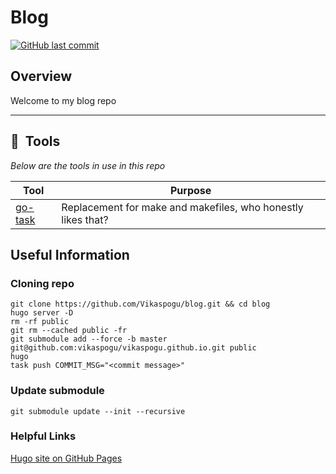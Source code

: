 # Blog

 [![GitHub last commit](https://img.shields.io/github/last-commit/vikaspogu/blog?color=purple&style=flat-square)](https://github.com/vikaspogu/blog/commits/master)

## Overview

Welcome to my blog repo

---

## :wrench:&nbsp; Tools

_Below are the tools in use in this repo_

| Tool                                                   | Purpose                                                                                                   |
|--------------------------------------------------------|-----------------------------------------------------------------------------------------------------------|
| [go-task](https://github.com/go-task/task)             | Replacement for make and makefiles, who honestly likes that?                                              |

## Useful Information

### Cloning repo

```
git clone https://github.com/Vikaspogu/blog.git && cd blog
hugo server -D
rm -rf public
git rm --cached public -fr
git submodule add --force -b master git@github.com:vikaspogu/vikaspogu.github.io.git public
hugo
task push COMMIT_MSG="<commit message>"
```

### Update submodule

```
git submodule update --init --recursive
```

### Helpful Links

[Hugo site on GitHub Pages](https://dev.to/dgavlock/creating-a-hugo-site-on-github-pages-3cjo)
